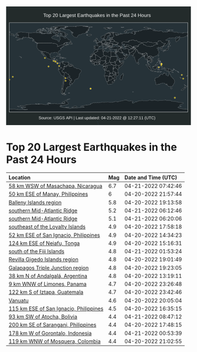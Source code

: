 ![Map](./map.png)

# Top 20 Largest Earthquakes in the Past 24 Hours

| Location | Mag | Date and Time (UTC) |
|:---|:---|:---|
| [58 km WSW of Masachapa, Nicaragua](https://earthquake.usgs.gov/earthquakes/eventpage/us6000hf75) | 6.7 | 04-21-2022 07:42:46 |
| [50 km ESE of Manay, Philippines](https://earthquake.usgs.gov/earthquakes/eventpage/us6000hf49) | 6 | 04-20-2022 21:57:44 |
| [Balleny Islands region](https://earthquake.usgs.gov/earthquakes/eventpage/us6000hf2z) | 5.8 | 04-20-2022 19:13:58 |
| [southern Mid-Atlantic Ridge](https://earthquake.usgs.gov/earthquakes/eventpage/us6000hf6u) | 5.2 | 04-21-2022 06:12:46 |
| [southern Mid-Atlantic Ridge](https://earthquake.usgs.gov/earthquakes/eventpage/us6000hf72) | 5.1 | 04-21-2022 06:20:06 |
| [southeast of the Loyalty Islands](https://earthquake.usgs.gov/earthquakes/eventpage/us6000hf2i) | 4.9 | 04-20-2022 17:58:18 |
| [52 km ESE of San Ignacio, Philippines](https://earthquake.usgs.gov/earthquakes/eventpage/us7000h3kw) | 4.9 | 04-20-2022 14:34:23 |
| [124 km ESE of Neiafu, Tonga](https://earthquake.usgs.gov/earthquakes/eventpage/us7000h3l1) | 4.9 | 04-20-2022 15:16:31 |
| [south of the Fiji Islands](https://earthquake.usgs.gov/earthquakes/eventpage/us6000hf5w) | 4.8 | 04-21-2022 01:53:24 |
| [Revilla Gigedo Islands region](https://earthquake.usgs.gov/earthquakes/eventpage/us6000hf2y) | 4.8 | 04-20-2022 19:01:49 |
| [Galapagos Triple Junction region](https://earthquake.usgs.gov/earthquakes/eventpage/us6000hf3c) | 4.8 | 04-20-2022 19:23:05 |
| [38 km N of Andalgalá, Argentina](https://earthquake.usgs.gov/earthquakes/eventpage/us7000h3jq) | 4.8 | 04-20-2022 13:19:11 |
| [9 km WNW of Limones, Panama](https://earthquake.usgs.gov/earthquakes/eventpage/us6000hf54) | 4.7 | 04-20-2022 23:26:48 |
| [122 km S of Iztapa, Guatemala](https://earthquake.usgs.gov/earthquakes/eventpage/us6000hf5a) | 4.7 | 04-20-2022 23:42:46 |
| [Vanuatu](https://earthquake.usgs.gov/earthquakes/eventpage/us6000hf40) | 4.6 | 04-20-2022 20:05:04 |
| [115 km ESE of San Ignacio, Philippines](https://earthquake.usgs.gov/earthquakes/eventpage/us7000h3lj) | 4.5 | 04-20-2022 16:35:15 |
| [93 km SW of Atocha, Bolivia](https://earthquake.usgs.gov/earthquakes/eventpage/us6000hf81) | 4.4 | 04-21-2022 08:47:12 |
| [200 km SE of Sarangani, Philippines](https://earthquake.usgs.gov/earthquakes/eventpage/us6000hf2g) | 4.4 | 04-20-2022 17:48:15 |
| [178 km W of Gorontalo, Indonesia](https://earthquake.usgs.gov/earthquakes/eventpage/us6000hf5m) | 4.4 | 04-21-2022 00:53:39 |
| [119 km WNW of Mosquera, Colombia](https://earthquake.usgs.gov/earthquakes/eventpage/us6000hf3t) | 4.4 | 04-20-2022 21:02:55 |
